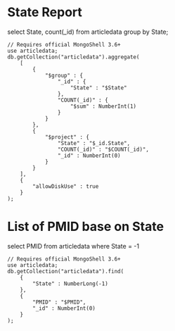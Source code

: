 

# State Report
select State, count(_id)  from articledata group by State;

```
// Requires official MongoShell 3.6+
use articledata;
db.getCollection("articledata").aggregate(
    [
        { 
            "$group" : { 
                "_id" : { 
                    "State" : "$State"
                }, 
                "COUNT(_id)" : { 
                    "$sum" : NumberInt(1)
                }
            }
        }, 
        { 
            "$project" : { 
                "State" : "$_id.State", 
                "COUNT(_id)" : "$COUNT(_id)", 
                "_id" : NumberInt(0)
            }
        }
    ], 
    { 
        "allowDiskUse" : true
    }
);
```


# List of PMID base on State
select PMID  from articledata where State = -1

```
// Requires official MongoShell 3.6+
use articledata;
db.getCollection("articledata").find(
    { 
        "State" : NumberLong(-1)
    }, 
    { 
        "PMID" : "$PMID", 
        "_id" : NumberInt(0)
    }
);

```

